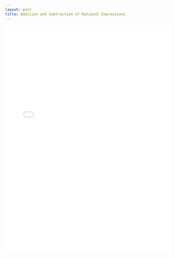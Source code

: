 ```yaml
---
layout: post
title: Addition and Subtraction of Rational Expressions
---
```


<iframe height="750" width="540" frameborder="0" src="//www.ck12.org/assessment/ui/embed.html?test/detail/5985b2ab8e0e086d1126a8e5&collectionHandle=algebra&collectionCreatorID=3&conceptCollectionHandle=algebra-::-addition-and-subtraction-of-rational-expressions" ></iframe>